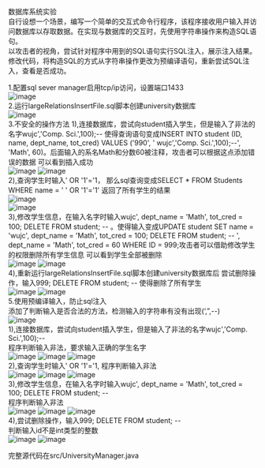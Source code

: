 数据库系统实验  
自行设想一个场景，编写一个简单的交互式命令行程序，该程序接收用户输入并访问数据库以存取数据。在实现与数据库的交互时，先使用字符串操作来构造SQL语句。  
以攻击者的视角，尝试针对程序中用到的SQL语句实行SQL注入，展示注入结果。  
修改代码，将构造SQL的方式从字符串操作更改为预编译语句，重新尝试SQL注入，查看是否成功。


1.配置sql sever manager启用tcp/ip访问，设置端口1433  
 ![image](https://github.com/user-attachments/assets/13b979bb-13b6-405c-ac63-4af636176572)  
2.运行largeRelationsInsertFile.sql脚本创建university数据库  
 ![image](https://github.com/user-attachments/assets/0f9242b0-a7e4-4d13-9154-4372eff46fff)  
3.不安全的操作方法
1),连接数据库，尝试向student插入学生，但是输入了非法的名字wujc','Comp. Sci.',100);--
使得查询语句变成INSERT INTO student (ID, name, dept_name, tot_cred) VALUES ('990', ' wujc','Comp. Sci.',100);--', 'Math', 60)。后面输入的系名Math和分数60被注释，攻击者可以根据这点添加错误的数据
可以看到插入成功  
 ![image](https://github.com/user-attachments/assets/7b90d76e-267b-4fcc-badb-c610bd0c6730)
![image](https://github.com/user-attachments/assets/1614449f-e853-4fda-9398-9dafb6cd0174)  
2),查询学生时输入' OR '1'='1，
那么sql查询变成SELECT * FROM Students WHERE name = ' ' OR '1'='1'
返回了所有学生的结果  
 ![image](https://github.com/user-attachments/assets/6f105fb2-9af9-4731-b18c-05bc19bb793c)  
 ![image](https://github.com/user-attachments/assets/22904789-7080-4828-941b-852667a17c22)  
3),修改学生信息，在输入名字时输入wujc', dept_name = 'Math', tot_cred = 100; DELETE FROM student; -- 。使得输入变成UPDATE student SET name = 'wujc', dept_name = 'Math', tot_cred = 100; DELETE FROM student; -- ', dept_name = 'Math', tot_cred = 60  WHERE ID = 999;攻击者可以借助修改学生的权限删除所有学生信息
可以看到学生全部被删除  
 ![image](https://github.com/user-attachments/assets/d6a04dad-cf91-4c21-8ab6-c80c000d190c)
![image](https://github.com/user-attachments/assets/c41db929-d998-418d-9f78-f4a5987cc14a)  
4),重新运行largeRelationsInsertFile.sql脚本创建university数据库后
尝试删除操作，输入999; DELETE FROM student; -- 使得删除了所有学生  
![image](https://github.com/user-attachments/assets/7f3bd89d-133c-4136-a240-81261e64eb35)
![image](https://github.com/user-attachments/assets/db5a1991-c2a2-43ae-85db-36d39d92cc52)  
5.使用预编译输入，防止sql注入  
添加了判断输入是否合法的方法，检测输入的字符串有没有出现(‘,”,--)  
 ![image](https://github.com/user-attachments/assets/368b8400-b53e-42a4-be65-a65efeff0f19)  
1),连接数据库，尝试向student插入学生，但是输入了非法的名字wujc','Comp. Sci.',100);--  
程序判断输入非法，要求输入正确的学生名字  
 ![image](https://github.com/user-attachments/assets/f3c324d2-e6c3-45f4-bce8-536fd2edf002)
![image](https://github.com/user-attachments/assets/fe127779-6b33-4910-b214-6a6955645750)
![image](https://github.com/user-attachments/assets/c95fb008-7d8b-437a-9cbc-1b389c452a62)  
2),查询学生时输入' OR '1'='1, 程序判断输入非法  
 ![image](https://github.com/user-attachments/assets/410c327b-c642-44af-ac3b-3deda05adbd5)
![image](https://github.com/user-attachments/assets/70440e62-bcdc-4c43-bb69-fce340e30f18)
![image](https://github.com/user-attachments/assets/3e72b4b5-0937-45ff-b815-13b133830ec4)  
3),修改学生信息，在输入名字时输入wujc', dept_name = 'Math', tot_cred = 100; DELETE FROM student; --  
程序判断输入非法  
![image](https://github.com/user-attachments/assets/f475a297-4b19-4052-ab48-d45e88aa0828)
 ![image](https://github.com/user-attachments/assets/bbba39ba-00f9-497b-973d-d2c6f48704a6)
![image](https://github.com/user-attachments/assets/26c11538-70ab-4e96-aa15-4c1c19461b82)  
4),尝试删除操作，输入999; DELETE FROM student; --  
判断输入id不是int类型的整数  
 ![image](https://github.com/user-attachments/assets/75a02e72-c5c1-4dd9-b31b-f2af364c200a)
![image](https://github.com/user-attachments/assets/382c8fd7-fc20-4f13-b0a4-03dab27db0cf)  
  

  完整源代码在src/UniversityManager.java
 
